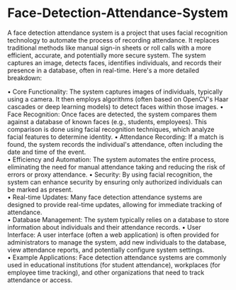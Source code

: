# Face-Detection-Attendance-System
A face detection attendance system is a project that uses facial recognition technology to automate the process of recording attendance. It replaces traditional methods like manual sign-in sheets or roll calls with a more efficient, accurate, and potentially more secure system. The system captures an image, detects faces, identifies individuals, and records their presence in a database, often in real-time. 
Here's a more detailed breakdown: 

• Core Functionality: The system captures images of individuals, typically using a camera. It then employs algorithms (often based on OpenCV's Haar cascades or deep learning models) to detect faces within those images. 
• Face Recognition: Once faces are detected, the system compares them against a database of known faces (e.g., students, employees). This comparison is done using facial recognition techniques, which analyze facial features to determine identity. 
• Attendance Recording: If a match is found, the system records the individual's attendance, often including the date and time of the event.  
• Efficiency and Automation: The system automates the entire process, eliminating the need for manual attendance taking and reducing the risk of errors or proxy attendance. 
• Security: By using facial recognition, the system can enhance security by ensuring only authorized individuals can be marked as present.   
• Real-time Updates: Many face detection attendance systems are designed to provide real-time updates, allowing for immediate tracking of attendance.  
• Database Management: The system typically relies on a database to store information about individuals and their attendance records. 
• User Interface: A user interface (often a web application) is often provided for administrators to manage the system, add new individuals to the database, view attendance reports, and potentially configure system settings.  
• Example Applications: Face detection attendance systems are commonly used in educational institutions (for student attendance), workplaces (for employee time tracking), and other organizations that need to track attendance or access.   




